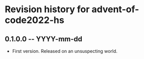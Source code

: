 # Revision history for advent-of-code2022-hs

## 0.1.0.0 -- YYYY-mm-dd

* First version. Released on an unsuspecting world.
